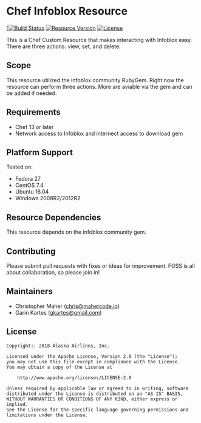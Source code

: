 # Chef Infoblox Resource

[[![Build Status](https://travis-ci.org/AlaskaAirlines/aag_infoblox.svg?branch=master)](https://travis-ci.org/AlaskaAirlines/aag_infoblox) [![Resource Version](https://img.shields.io/badge/Resource-0.1.0-blue.svg)](https://supermarket.chef.io/cookbooks/aag_infoblox) [![License](https://img.shields.io/badge/License-Apache%202.0-brightgreen.svg)](https://choosealicense.com/licenses/apache-2.0)

This is a Chef Custom Resource that makes interacting with Infoblox easy. There are three actions: view, set, and
delete. 

## Scope

This resource utilized the infoblox community RubyGem. Right now the resource can perform three actions. More are
aviable via the gem and can be added if needed.

## Requirements

- Chef 13 or later
- Network access to Infoblox and internect access to download gem

## Platform Support

Tested on:
- Fedora 27
- CentOS 7.4
- Ubuntu 16.04
- Windows 2008R2/2012R2

## Resource Dependencies

This resource depends on the infoblox community gem. 

## Contributing

Please submit pull requests with fixes or ideas for improvement. FOSS is all about collaboration, so please join in!

## Maintainers

- Christopher Maher ([chris@mahercode.io](mailto:chris@mahercode.io))
- Garin Kartes ([gkartes@gmail.com](mailto:gkartes@gmail.com))

## License
```text 
Copyright:: 2018 Alaska Airlines, Inc.

Licensed under the Apache License, Version 2.0 (the "License");
you may not use this file except in compliance with the License.
You may obtain a copy of the License at

    http://www.apache.org/licenses/LICENSE-2.0

Unless required by applicable law or agreed to in writing, software
distributed under the License is distributed on an "AS IS" BASIS,
WITHOUT WARRANTIES OR CONDITIONS OF ANY KIND, either express or implied.
See the License for the specific language governing permissions and
limitations under the License.
```
